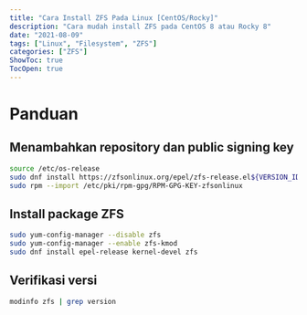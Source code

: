 ```yaml
---
title: "Cara Install ZFS Pada Linux [CentOS/Rocky]"
description: "Cara mudah install ZFS pada CentOS 8 atau Rocky 8"
date: "2021-08-09"
tags: ["Linux", "Filesystem", "ZFS"]
categories: ["ZFS"]
ShowToc: true
TocOpen: true
---
```


# Panduan
## Menambahkan repository dan public signing key
```bash
source /etc/os-release
sudo dnf install https://zfsonlinux.org/epel/zfs-release.el${VERSION_ID/./_}.noarch.rpm
sudo rpm --import /etc/pki/rpm-gpg/RPM-GPG-KEY-zfsonlinux
```

## Install package ZFS
```bash
sudo yum-config-manager --disable zfs
sudo yum-config-manager --enable zfs-kmod
sudo dnf install epel-release kernel-devel zfs
```

## Verifikasi versi
```bash
modinfo zfs | grep version
```